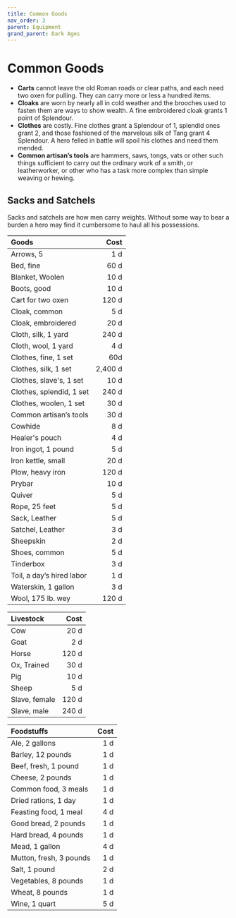 ```yaml
---
title: Common Goods
nav_order: 3
parent: Equipment
grand_parent: Dark Ages
---
```


# Common Goods
* **Carts** cannot leave the old Roman roads or clear paths, and each need two oxen for pulling. They can carry more or less a hundred items.
* **Cloaks** are worn by nearly all in cold weather and the brooches used to fasten them are ways to show wealth. A fine embroidered cloak grants 1 point of Splendour.
* **Clothes** are costly. Fine clothes grant a Splendour of 1, splendid ones grant 2, and those fashioned of the marvelous silk of Tang grant 4 Splendour. A hero felled in battle will spoil his clothes and need them mended.
* **Common artisan’s tools** are hammers, saws, tongs, vats or other such things sufficient to carry out the ordinary work of a smith, or leatherworker, or other who has a task more complex than simple weaving or hewing.

## Sacks and Satchels 
Sacks and satchels are how men carry weights. Without some way to bear a burden a hero may find it cumbersome to haul all his possessions.

| Goods | Cost |
|:------|-----:|
| Arrows, 5 | 1 d |
| Bed, fine | 60 d |
| Blanket, Woolen | 10 d |
| Boots, good | 10 d |
| Cart for two oxen | 120 d |
| Cloak, common | 5 d |
| Cloak, embroidered | 20 d |
| Cloth, silk, 1 yard | 240 d |
| Cloth, wool, 1 yard | 4 d |
| Clothes, fine, 1 set | 60d |
| Clothes, silk, 1 set | 2,400 d |
| Clothes, slave's, 1 set | 10 d |
| Clothes, splendid, 1 set | 240 d |
| Clothes, woolen, 1 set | 30 d |
| Common artisan’s tools | 30 d |
| Cowhide | 8 d |
| Healer's pouch | 4 d |
| Iron ingot, 1 pound | 5 d |
| Iron kettle, small | 20 d |
| Plow, heavy iron | 120 d |
| Prybar | 10 d |
| Quiver | 5 d |
| Rope, 25 feet | 5 d |
| Sack, Leather | 5 d |
| Satchel, Leather | 3 d |
| Sheepskin | 2 d |
| Shoes, common | 5 d |
| Tinderbox | 3 d |
| Toil, a day’s hired labor | 1 d |
| Waterskin, 1 gallon | 3 d |
| Wool, 175 lb. wey | 120 d |

| Livestock | Cost |
|:----------|-----:|
| Cow | 20 d |
| Goat | 2 d |
| Horse | 120 d |
| Ox, Trained | 30 d |
| Pig | 10 d |
| Sheep | 5 d |
| Slave, female | 120 d |
| Slave, male | 240 d |

| Foodstuffs | Cost |
|:-----------|-----:|
| Ale, 2 gallons | 1 d |
| Barley, 12 pounds | 1 d |
| Beef, fresh, 1 pound | 1 d |
| Cheese, 2 pounds | 1 d |
| Common food, 3 meals | 1 d |
| Dried rations, 1 day | 1 d |
| Feasting food, 1 meal | 4 d |
| Good bread, 2 pounds | 1 d |
| Hard bread, 4 pounds | 1 d |
| Mead, 1 gallon | 4 d |
| Mutton, fresh, 3 pounds | 1 d |
| Salt, 1 pound | 2 d |
| Vegetables, 8 pounds | 1 d |
| Wheat, 8 pounds | 1 d |
| Wine, 1 quart | 5 d |
